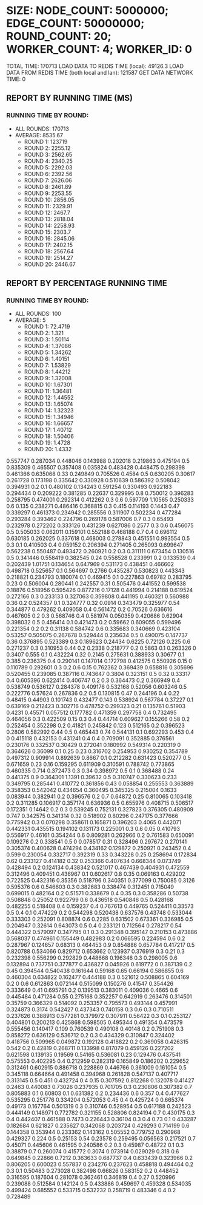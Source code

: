 
# SIZE: NODE_COUNT: 5000000; EDGE_COUNT: 50000000; ROUND_COUNT: 20; WORKER_COUNT: 4; WORKER_ID: 0
 TOTAL TIME: 170713
 LOAD DATA TO REDIS TIME (local): 49126.3
 LOAD DATA FROM REDIS TIME (both local and lan): 121587
 GET DATA NETWORK TIME: 0

## REPORT BY RUNNING TIME (MS)

 ### RUNNING TIME BY ROUND:

  + ALL ROUNDS: 170713
  + AVERAGE: 8535.67
     + ROUND 1: 123719
     + ROUND 2: 2255.12
     + ROUND 3: 2562.65
     + ROUND 4: 2340.25
     + ROUND 5: 2292.03
     + ROUND 6: 2392.56
     + ROUND 7: 2626.06
     + ROUND 8: 2461.89
     + ROUND 9: 2253.55
     + ROUND 10: 2856.05
     + ROUND 11: 2329.91
     + ROUND 12: 2467.7
     + ROUND 13: 2818.04
     + ROUND 14: 2258.93
     + ROUND 15: 2303.7
     + ROUND 16: 2845.06
     + ROUND 17: 2402.15
     + ROUND 18: 2567.64
     + ROUND 19: 2514.27
     + ROUND 20: 2446.67

## REPORT BY PERCENTAGE RUNNING TIME

 ### RUNNING TIME BY ROUND:

  + ALL ROUNDS: 100
  + AVERAGE: 5
     + ROUND 1: 72.4719
     + ROUND 2: 1.321
     + ROUND 3: 1.50114
     + ROUND 4: 1.37086
     + ROUND 5: 1.34262
     + ROUND 6: 1.40151
     + ROUND 7: 1.53829
     + ROUND 8: 1.44212
     + ROUND 9: 1.32008
     + ROUND 10: 1.67301
     + ROUND 11: 1.36481
     + ROUND 12: 1.44552
     + ROUND 13: 1.65074
     + ROUND 14: 1.32323
     + ROUND 15: 1.34946
     + ROUND 16: 1.66657
     + ROUND 17: 1.40712
     + ROUND 18: 1.50406
     + ROUND 19: 1.4728
     + ROUND 20: 1.4332

0.557747 0.287034 0.448046 0.143988 0.202018 0.219863 0.475194 0.5 0.835309 0.465507 0.357408 0.035824 0.483428 0.448475 0.298398 0.461366 0.635068 0.33 0.249849 0.705526 0.4584 0.5 0.630205 0.30617 0.261728 0.173198 0.335642 0.330928 0.510639 0.586392 0.508042 0.394931 0.2 0.1 0.480102 0.134243 0.591254 0.330493 0.922183 0.294434 0 0.209222 0.381285 0.22637 0.329995 0.8 0.750012 0.396283 0.258795 0.474001 0.292314 0.412262 0.3 0.6 0.597709 1.10565 0.250333 0.6 0.135 0.238271 0.486416 0.368815 0.3 0.415 0.114193 0.1443 0.47 0.339297 0.461373 0.234942 0.285556 0.311907 0.502234 0.477284 0.293284 0.393462 0.224796 0.269178 0.587006 0.7 0.3 0.65493 0.232978 0.272202 0.333126 0.431239 0.627086 0.2577 0.3 0.6 0.456075 0.5 0.505033 0.062011 0.159101 0.552188 0.468188 0.7 0.4 0.696112 0.630185 0.262025 0.337618 0.468003 0.278843 0.451551 0.993554 0.5 0.3 0.1 0.410503 0.4 0.059152 0.206394 0.271405 0.265093 0.699647 0.562238 0.550487 0.493472 0.260921 0.2 0.3 0.311111 0.673454 0.130516 0.5 0.341446 0.558419 0.382545 0.24 0.558528 0.233991 0.2 0.133539 0.4 0.202439 1.01751 0.134654 0.647969 0.531173 0.438451 0.466602 0.498718 0.525657 0.1 0.564697 0.2766 0.435287 0.530823 0.443343 0.218821 0.234793 0.180074 0.1 0.469415 0.1 0.227863 0.69782 0.283795 0.23 0 0.506004 0.280441 0.242557 0.31 0.505476 0.441552 0.599538 0.18876 0.518956 0.595426 0.877216 0.17128 0.441994 0.214188 0.619524 0.272166 0.3 0.233133 0.327063 0.359808 0.441195 0.460321 0.560988 0.36 0.2 0.524357 0.1 0.324777 0.32 0.0914 0.343479 0.325977 0.54 0.344877 0.479262 0.409058 0.4 0.561472 0.2 0.70526 0.636616 0.467605 0.2 0.3 0.568746 0.4 0.581974 0.050359 0.420686 0.62904 0.398032 0.5 0.456414 0.1 0.421473 0.2 0.59662 0.609055 0.599496 0.221354 0.2 0.2 0.31138 0.584742 0.6 0.335683 0.340669 0.423104 0.53257 0.505075 0.267678 0.529444 0.235634 0.5 0.490075 0.147737 0.36 0.376895 0.523389 0.3 0.189623 0.24434 0.6225 0.72126 0.225 0.6 0.271237 0.3 0.310953 0.44 0.2 0.2338 0.218777 0.2 0.5863 0.1 0.263326 0 0.3407 0.555 0.1 0.432224 0.32 0.2145 0.275631 0.388933 0.30677 0.1 0.385 0.236375 0.4 0.290141 0.147014 0.172798 0.412575 0.550926 0.15 0 0.110789 0.292601 0.3 0.2 0.6 0.15 0.762362 0.369439 0.658816 0.305696 0.520455 0.239085 0.387116 0.743647 0.3804 0.323151 0.5 0.32 0.33317 0.4 0.605396 0.622414 0.406747 0.2 0.3 0.364473 0.2 0.366949 0.4 0.538749 0.536127 0.284378 0.409176 0.532168 0.52056 0.603246 0.5 0.222776 0.57624 0.267836 0.2 0.5 0.130815 0.47 0.244196 0.4 0.22 0.48415 0.44903 0.101743 0.432477 0.143 0.538924 0.567784 0.37227 0.1 0.639169 0.212423 0.302716 0.478752 0.299323 0.21 0.135761 0.51903 0.4231 0.45571 0.057512 0.177782 0.471359 0.297758 0.4 0.732495 0.464056 0.3 0.422509 0.15 0.3 0.4 0.44714 0.609627 0.155266 0.58 0.2 0.252454 0.352298 0.2 0.41821 0.245842 0.123 0.512165 0.2 0.396523 0.2806 0.582992 0.44 0.5 0.465443 0.74 0.544131 0.1 0.692293 0.453 0.4 0 0.415118 0.432153 0.431241 0.4 0.4 0.709091 0.352885 0.376561 0.230176 0.332537 0.30429 0.272041 0.180992 0.549314 0.220319 0 0.364626 0.36099 0.1 0.25 0.23 0.316702 0.254953 0.930252 0.354789 0.497312 0.909914 0.892639 0.8667 0.1 0.212282 0.631423 0.520277 0.5 0.671659 0.23 0.16 0.159295 0.611909 0.310591 0.788742 0.773865 0.460335 0.714 0.372473 0.3 0.34 0.398972 0.5 0.1 0.368488 0.24 0.441375 0.9 0.364301 1.1391 0.39632 0.5 0.310747 0.330623 0.233 0.349795 0.285441 0.410772 0.361856 0.43 0.058854 0.255553 0.363889 0.358353 0.542042 0.434654 0.360495 0.345325 0.215004 0.1633 0.083944 0.382941 0.2 0.396576 0.2 0.7 0.64872 0.25 0.810065 0.103418 0.2 0.311285 0.106917 0.357174 0.636936 0.5 0.655976 0.408715 0.506517 0.172351 0.14642 0.2 0.3 0.539245 0.752131 0.327823 0.376305 0.480909 0.747 0.342575 0.341314 0.32 0.518902 0.80296 0.247175 0.377666 0.775942 0.3 0.070298 0.358611 0.165871 0.396203 0.4065 0.442071 0.442331 0.435515 0.194102 0.131173 0.225001 0.3 0.6 0.05 0.410793 0.556917 0.46161 0.354244 0.6 0.809281 0.262966 0.2 0.761583 0.650091 0.109276 0.2 0.338541 0.5 0 0.078517 0.31 0.328496 0.297672 0.270141 0.305374 0.400628 0.474294 0.434162 0.129872 0.250921 0.243452 0.4 0.599 0.230054 0.332717 0.392319 0.33 0.343228 0.25 0.258694 0.172834 0.62 0.233127 0.414182 0.32 0.253366 0.407634 0.668344 0.073749 0.428494 0.2 0.124134 0.438342 0.521017 0.467439 0.404931 0.472559 0.312496 0.409451 0.436967 0.1 0.602617 0.8 0.35 0.069163 0.429202 0.722525 0.432316 0.35356 0.518796 0.340351 0.377099 0.750085 0.3126 0.595376 0.6 0.546603 0.3 0.382683 0.338474 0.312451 0.715049 0.699015 0.482164 0.2 0.51571 0.338679 0.4 0.35 0.3 0.358286 0.50738 0.508848 0.25052 0.922799 0.6 0.436518 0.540846 0.5 0.428168 0.482255 0.518408 0.4 0.159237 0.4 0.767613 0.449765 0.524411 0.33573 0.5 0.4 0.1 0.474229 0.2 0.544298 0.520438 0.637576 0.43748 0.533044 0.333303 0.252091 0.808874 0.6 0.2285 0.631502 0.673361 0.336985 0.5 0.204947 0.32614 0.643073 0.5 0.4 0.233121 0.712564 0.278217 0.54 0.444322 0.579097 0.347795 0.1 0.3 0.291348 0.395147 0.210153 0.473886 0.568037 0.474961 0.155449 0.482983 0.2 0.066595 0.224594 0.6 0.2 0.287967 0.124657 0.68313 0.464453 0.9 0.854886 0.657784 0.417217 0.5 0.820788 0.534066 0.829712 0.653662 0.123937 0.376919 0.3 0.21 0.3 0.232398 0.556299 0.292829 0.448668 0.196346 0.3 0.298005 0.6 0.132894 0.737751 0.377877 0.436827 0.045926 0.619772 0 0.387139 0.2 0.45 0.394544 0.540438 0.161644 0.59168 0.65 0.66194 0.586855 0.6 0.460304 0.634822 0.162477 0.444188 0.3 0.521612 0.508865 0.604169 0.2 0 0.6 0.612863 0.072144 0.515099 0.150276 0.41547 0.354426 0.333649 0.41 0.695791 0.2 0.139513 0.383011 0.409036 0.4665 0.6 0.445484 0.471284 0.55 0.275168 0.352257 0.642919 0.263476 0.314501 0.35759 0.366329 0.514092 0.253357 0.795573 0.493144 0.457991 0.324873 0.3174 0.542427 0.437343 0.740158 0.3 0.6 0.3 0.710511 0.237626 0.388913 0.577281 0.379972 0.307911 0.56422 0.3 0.1 0.253127 0.404801 0.200213 0.425868 0.598505 0.495344 0.491354 0.473579 0.555456 0.140417 0.109 0.760539 0.490108 0.40148 0.2 0.751908 0.3 0.858272 0.636129 0.536712 0.2 0.3 0.434329 0.310847 0.324402 0.418756 0.509965 0.049872 0.192128 0.418822 0.2 0.369058 0.426315 0.542 0.2 0.42819 0.268711 0.133998 0.817079 0.459126 0.227202 0.621598 0.139135 0.19569 0.54165 0.536081 0.23 0.129476 0.437541 0.575553 0.402295 0.4 0.212959 0.282319 0.165849 0.186202 0.229652 0.312461 0.602915 0.886718 0.228869 0.446766 0.361009 0.161054 0.5 0.345118 0.664664 0.491458 0.394968 0.261828 0.547137 0.407717 0.313145 0.5 0.451 0.432724 0.4 0.15 0.307592 0.812268 0.132078 0.41427 0.2463 0.440083 0.73026 0.237935 0.701705 0.3 0.230806 0.307382 0.7 0.805883 0.1 0.60803 0.1 0.631382 0.2 0.234436 0.6 0.357 0.4 0.477627 0.535295 0.251776 0.334204 0.572053 0.45 0.4 0.425724 0 0.665374 0.49173 0.167764 0.501319 0.3 0.310746 0.528954 0.5 0.617188 0.242523 0.444149 0.148971 0.772782 0.321155 0.528806 0.824194 0.7 0.430175 0.3 0.4 0.442407 0.461588 0.7473 0.226443 0.36104 0.3 0.4 0.73 0.1 0.433287 0.182684 0.621827 0.235627 0.342068 0.203724 0.429293 0.714199 0.6 0.144358 0.353944 0.233362 0.143162 0.505552 0.779752 0.290968 0.429327 0.224 0.5 0.25153 0.54 0.23578 0.259495 0.056563 0.217521 0.7 0.45071 0.445606 0.461595 0.240586 0.2 0.3 0.45987 0.48722 0.1 0.3 0.38879 0.7 0.260074 0.415772 0.3074 0.073914 0.029029 0.318 0.6 0.649845 0.22866 0.7212 0.363633 0.687737 0.4 0.633439 0.323966 0.2 0.806205 0.600023 0.557837 0.234276 0.237623 0.458818 0.494464 0.2 0.3 0.1 0.50483 0.273028 0.382498 0.66826 0.583152 0.2 0.448452 0.316595 0.187604 0.281078 0.362461 0.346819 0.4 0.27 0.520996 0.239088 0.512584 0.142124 0.5 0.433886 0.459697 0.459328 0.534035 0.499424 0.685552 0.533715 0.532232 0.258719 0.483346 0.4 0.2 0.728489 